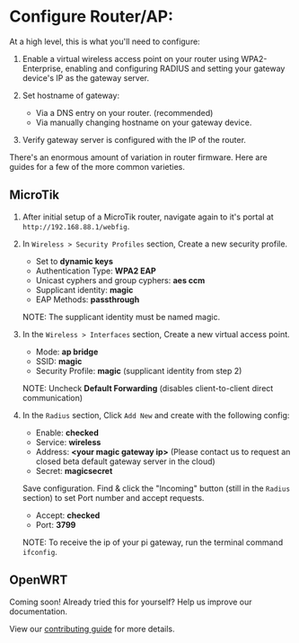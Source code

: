 # Configure Router/AP:

At a high level, this is what you'll need to configure:

1. Enable a virtual wireless access point on your router using WPA2-Enterprise, enabling and configuring RADIUS and setting your gateway device's IP as the gateway server. 


2. Set hostname of gateway:
    - Via a DNS entry on your router. (recommended)
    - Via manually changing hostname on your gateway device.
    

3. Verify gateway server is configured with the IP of the router.

There's an enormous amount of variation in router firmware. Here are guides for a few of the more common varieties.

## MicroTik

1. After initial setup of a MicroTik router, navigate again to it's portal at `http://192.168.88.1/webfig`.

2. In `Wireless > Security Profiles` section, Create a new security profile.
    - Set to **dynamic keys**
    - Authentication Type: **WPA2 EAP**
    - Unicast cyphers and group cyphers: **aes ccm**
    - Supplicant identity: **magic**
    - EAP Methods: **passthrough**
    
    NOTE: The supplicant identity must be named magic.

3. In the `Wireless > Interfaces` section, Create a new virtual access point.
    - Mode: **ap bridge**
    - SSID: **magic**
    - Security Profile: **magic** (supplicant identity from step 2)
    
    NOTE: Uncheck **Default Forwarding** (disables client-to-client direct communication)

4. In the `Radius` section, Click `Add New` and create with the following config:
    - Enable: **checked**
    - Service: **wireless**
    - Address: **\<your magic gateway ip\>** (Please contact us to request an closed beta default gateway server in the cloud)
    - Secret: **magicsecret**
    
    Save configuration. Find & click the "Incoming" button (still in the `Radius` section) to set Port number and accept requests.
    - Accept: **checked**
    - Port: **3799**
    
    NOTE: To receive the ip of your pi gateway, run the terminal command `ifconfig`.
  
## OpenWRT

Coming soon! Already tried this for yourself? Help us improve our documentation.

View our [contributing guide](https://github.com/magic-network/magic-agent/blob/master/CONTRIBUTING.md) 
for more details. 

